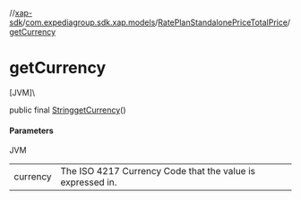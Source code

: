 //[xap-sdk](../../../index.md)/[com.expediagroup.sdk.xap.models](../index.md)/[RatePlanStandalonePriceTotalPrice](index.md)/[getCurrency](get-currency.md)

# getCurrency

[JVM]\

public final [String](https://docs.oracle.com/javase/8/docs/api/java/lang/String.html)[getCurrency](get-currency.md)()

#### Parameters

JVM

| | |
|---|---|
| currency | The ISO 4217 Currency Code that the value is expressed in. |
